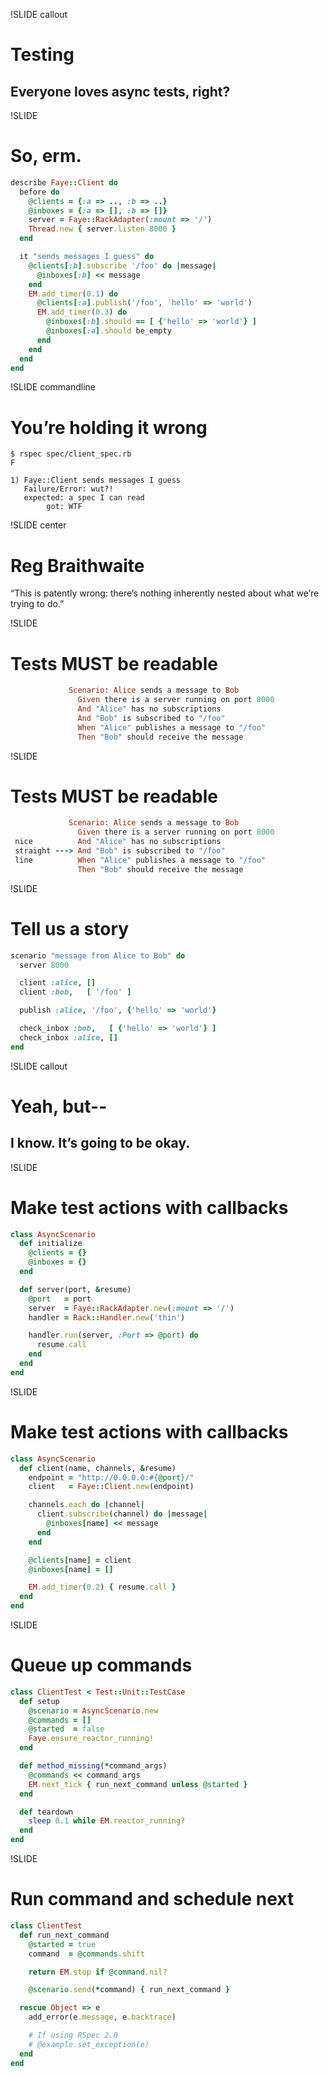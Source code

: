!SLIDE callout
# Testing
## Everyone loves async tests, right?


!SLIDE
# So, erm.

```ruby
describe Faye::Client do
  before do
    @clients = {:a => .., :b => ..}
    @inboxes = {:a => [], :b => []}
    server = Faye::RackAdapter(:mount => '/')
    Thread.new { server.listen 8000 }
  end

  it "sends messages I guess" do
    @clients[:b].subscribe '/foo' do |message|
      @inboxes[:b] << message
    end
    EM.add_timer(0.1) do
      @clients[:a].publish('/foo', 'hello' => 'world')
      EM.add_timer(0.3) do
        @inboxes[:b].should == [ {'hello' => 'world'} ]
        @inboxes[:a].should be_empty
      end
    end
  end
end
```

!SLIDE commandline
# You’re holding it wrong
    $ rspec spec/client_spec.rb
    F

    1) Faye::Client sends messages I guess
       Failure/Error: wut?!
       expected: a spec I can read
            got: WTF


!SLIDE center
# Reg Braithwaite

“This is patently wrong: there’s nothing inherently nested about what we’re trying to do.”


!SLIDE
# Tests MUST be readable

```ruby
             Scenario: Alice sends a message to Bob
               Given there is a server running on port 8000
               And "Alice" has no subscriptions
               And "Bob" is subscribed to "/foo"
               When "Alice" publishes a message to "/foo"
               Then "Bob" should receive the message
```

!SLIDE
# Tests MUST be readable

```ruby
             Scenario: Alice sends a message to Bob
               Given there is a server running on port 8000
 nice          And "Alice" has no subscriptions
 straight ---> And "Bob" is subscribed to "/foo"
 line          When "Alice" publishes a message to "/foo"
               Then "Bob" should receive the message
```

!SLIDE
# Tell us a story

```ruby
scenario "message from Alice to Bob" do
  server 8000

  client :alice, []
  client :bob,   [ '/foo' ]

  publish :alice, '/foo', {'hello' => 'world'}

  check_inbox :bob,   [ {'hello' => 'world'} ]
  check_inbox :alice, []
end
```

!SLIDE callout
# Yeah, but--
## I know. It’s going to be okay.


!SLIDE
# Make test actions with callbacks

```ruby
class AsyncScenario
  def initialize
    @clients = {}
    @inboxes = {}
  end

  def server(port, &resume)
    @port   = port
    server  = Faye::RackAdapter.new(:mount => '/')
    handler = Rack::Handler.new('thin')

    handler.run(server, :Port => @port) do
      resume.call
    end
  end
end
```

!SLIDE
# Make test actions with callbacks

```ruby
class AsyncScenario
  def client(name, channels, &resume)
    endpoint = "http://0.0.0.0:#{@port}/"
    client   = Faye::Client.new(endpoint)

    channels.each do |channel|
      client.subscribe(channel) do |message|
        @inboxes[name] << message
      end
    end

    @clients[name] = client
    @inboxes[name] = []

    EM.add_timer(0.2) { resume.call }
  end
end
```

!SLIDE
# Queue up commands

```ruby
class ClientTest < Test::Unit::TestCase
  def setup
    @scenario = AsyncScenario.new
    @commands = []
    @started  = false
    Faye.ensure_reactor_running!
  end

  def method_missing(*command_args)
    @commands << command_args
    EM.next_tick { run_next_command unless @started }
  end

  def teardown
    sleep 0.1 while EM.reactor_running?
  end
end
```

!SLIDE
# Run command and schedule next

```ruby
class ClientTest
  def run_next_command
    @started = true
    command  = @commands.shift

    return EM.stop if @command.nil?

    @scenario.send(*command) { run_next_command }

  rescue Object => e
    add_error(e.message, e.backtrace)

    # If using RSpec 2.0
    # @example.set_exception(e)
  end
end
```